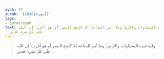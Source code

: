```yaml
---
ayah: 77
surah: '[[016|سورة]]'
tags:
- quran/ayah
text: ولله غيب السماوات والأرض ۚ وما أمر الساعة إلا كلمح البصر أو هو أقرب ۚ إن الله
  على كل شيء قدير
---
```

> ولله غيب السماوات والأرض ۚ وما أمر الساعة إلا كلمح البصر أو هو أقرب ۚ إن الله على كل شيء قدير
